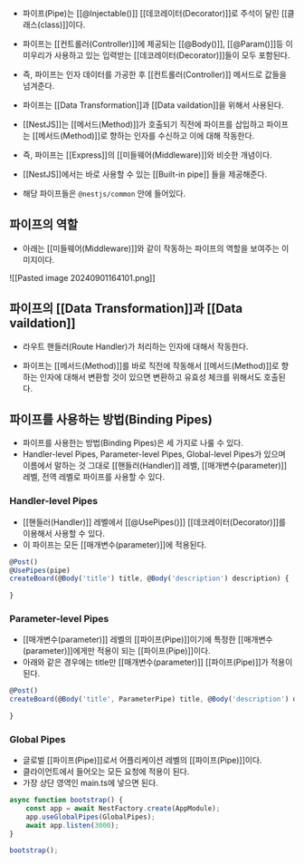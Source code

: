 - 파이프(Pipe)는 [[@Injectable()]] [[데코레이터(Decorator)]]로 주석이 달린 [[클래스(class)]]이다.

- 파이프는 [[컨트롤러(Controller)]]에 제공되는 [[@Body()]], [[@Param()]]등 이미우리가 사용하고 있는 입력받는 [[데코레이터(Decorator)]]들이 모두 포함된다.
- 즉, 파이프는 인자 데이터를 가공한 후 [[컨트롤러(Controller)]] 메서드로 값들을 넘겨준다.

- 파이프는 [[Data Transformation]]과 [[Data vaildation]]을 위해서 사용된다.

- [[NestJS]]는 [[메서드(Method)]]가 호출되기 직전에 파이프를 삽입하고 파이프는 [[메서드(Method)]]로 향하는 인자를 수신하고 이에 대해 작동한다.

- 즉, 파이프는 [[Express]]의 [[미들웨어(Middleware)]]와 비슷한 개념이다.

- [[NestJS]]에서는 바로 사용할 수 있는 [[Built-in pipe]] 들을 제공해준다. 
- 해당 파이프들은 `@nestjs/common` 안에 들어있다.


## 파이프의 역할

- 아래는 [[미들웨어(Middleware)]]와 같이 작동하는 파이프의 역할을 보여주는 이미지이다.

![[Pasted image 20240901164101.png]]


## 파이프의 [[Data Transformation]]과 [[Data vaildation]]

- 라우트 핸들러(Route Handler)가 처리하는 인자에 대해서 작동한다.

- 파이프는 [[메서드(Method)]]를 바로 직전에 작동해서 [[메서드(Method)]]로 향하는 인자에 대해서 변환할 것이 있으면 변환하고 유효성 체크를 위해서도 호출된다.


## 파이프를 사용하는 방법(Binding Pipes)

- 파이프를 사용한는 방법(Binding Pipes)은 세 가지로 나룰 수 있다.
- Handler-level Pipes, Parameter-level Pipes, Global-level Pipes가 있으며 이름에서 말하는 것 그대로 [[핸들러(Handler)]] 레벨, [[매개변수(parameter)]] 레벨, 전역 레벨로 파이프를 사용할 수 있다.

### Handler-level Pipes

- [[핸들러(Handler)]] 레벨에서 [[@UsePipes()]] [[데코레이터(Decorator)]]를 이용해서 사용할 수 있다.
- 이 파이프는 모든 [[매개변수(parameter)]]에 적용된다.

```ts
@Post()
@UsePipes(pipe)
createBoard(@Body('title') title, @Body('description') description) {
	
}
```

### Parameter-level Pipes

- [[매개변수(parameter)]] 레벨의 [[파이프(Pipe)]]이기에 특정한 [[매개변수(parameter)]]에게만 적용이 되는 [[파이프(Pipe)]]이다.
- 아래와 같은 경우에는 title만 [[매개변수(parameter)]] [[파이프(Pipe)]]가 적용이 된다.

```ts
@Post()
createBoard(@Body('title', ParameterPipe) title, @Body('description') description) {
	
}
```

### Global Pipes

- 글로벌 [[파이프(Pipe)]]로서 어플리케이션 레벨의 [[파이프(Pipe)]]이다.
- 클라이언트에서 들어오는 모든 요청에 적용이 된다.
- 가장 상단 영역인 main.ts에 넣으면 된다.

```ts
async function bootstrap() {
	const app = await NestFactory.create(AppModule);
	app.useGlobalPipes(GlobalPipes);
	await app.listen(3000);
}

bootstrap();
```
  